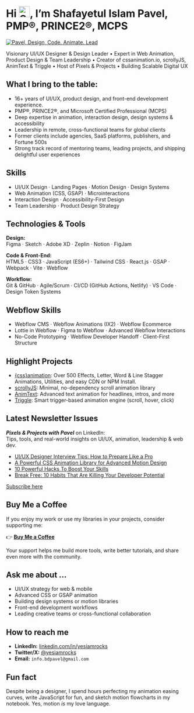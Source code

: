<h1>Hi <img src="https://raw.githubusercontent.com/verma-anushka/verma-anushka/master/gifs/wave.gif" alt="Shafayetul Islam Pavel on Github" width="30px">, I’m Shafayetul Islam Pavel, PMP®, PRINCE2®, MCPS</h1>

[![Pavel, Design, Code. Animate. Lead](https://pimp-my-readme-next.vercel.app/api/wavy-banner?subtitle=Design.%20Code.%20Animate.%20Lead&title=Pavel)](https://www.linkedin.com/in/shafayetul/)

Visionary UI/UX Designer & Design Leader • Expert in Web Animation, Product Design & Team Leadership • Creator of cssanimation.io, scrollyJS, AnimText & Triggle • Host of Pixels & Projects • Building Scalable Digital UX

## What I bring to the table:

- 16+ years of UI/UX, product design, and front-end development experience.
- PMP®, PRINCE2®, and Microsoft Certified Professional (MCPS)
- Deep expertise in animation, interaction design, design systems & accessibility
- Leadership in remote, cross-functional teams for global clients
- Former clients include agencies, SaaS platforms, publishers, and Fortune 500s
- Strong track record of mentoring teams, leading projects, and shipping delightful user experiences

## Skills

- UI/UX Design · Landing Pages · Motion Design · Design Systems
- Web Animation (CSS, GSAP) · Microinteractions
- Interaction Design · Accessibility-First Design
- Team Leadership · Product Design Strategy

## Technologies & Tools

**Design:**  
Figma · Sketch · Adobe XD · Zeplin · Notion · FigJam

**Code & Front-End:**  
HTML5 · CSS3 · JavaScript (ES6+) · Tailwind CSS · React.js · GSAP · Webpack · Vite · Webflow

**Workflow:**  
Git & GitHub · Agile/Scrum · CI/CD (GitHub Actions, Netlify) · VS Code · Design Token Systems

## Webflow Skills

- Webflow CMS · Webflow Animations (IX2) · Webflow Ecommerce
- Lottie in Webflow · Figma to Webflow · Advanced Webflow Interactions
- No-Code Prototyping · Webflow Developer Handoff · Client-First Structure

## Highlight Projects

- [{css}animation](https://github.com/yesiamrocks/cssanimation): Over 500 Effects, Letter, Word & Line Stagger Animations, Utilities, and easy CDN or NPM Install.
- [scrollyJS](https://github.com/yesiamrocks/scrollyjs): Minimal, no-dependency scroll animation library
- [AnimText](https://github.com/yesiamrocks/animtext): Advanced text animation for headlines, intros, and more
- [Triggle](https://github.com/yesiamrocks/triggle): Smart trigger-based animation engine (scroll, hover, click)

## Latest Newsletter Issues

**_Pixels & Projects with Pavel_** on LinkedIn:  
Tips, tools, and real-world insights on UI/UX, animation, leadership & web dev.

- [UI/UX Designer Interview Tips: How to Prepare Like a Pro](https://www.linkedin.com/pulse/uiux-designer-interview-tips-how-prepare-like-pro-shafayetul-islam-opocc)
- [A Powerful CSS Animation Library for Advanced Motion Design](https://www.linkedin.com/pulse/powerful-css-animation-library-advanced-motion-design-9tjnc/)
- [10 Powerful Hacks To Boost Your Skills](https://www.linkedin.com/pulse/10-powerful-hacks-boost-your-skills-pavel-pmp-prince2-mcps-yyooc/)
- [Break Free: 10 Habits That Are Killing Your Developer Potential](https://www.linkedin.com/pulse/break-free-10-habits-killing-your-developer-potential/)

[Subscribe here](https://www.linkedin.com/newsletters/pixels-projects-with-pavel-7093275757006782464/)

## Buy Me a Coffee

If you enjoy my work or use my libraries in your projects, consider supporting me:

👉 [**Buy Me a Coffee**](https://buymeacoffee.com/yesiamrocks)

Your support helps me build more tools, write better tutorials, and share even more with the community.

## Ask me about …

- UI/UX strategy for web & mobile
- Advanced CSS or GSAP animation
- Building design systems or motion libraries
- Front-end development workflows
- Leading creative teams or cross-functional collaboration

## How to reach me

- **LinkedIn:** [linkedin.com/in/yesiamrocks](https://www.linkedin.com/in/yesiamrocks)
- **Twitter/X:** [@yesiamrocks](https://twitter.com/yesiamrocks)
- **Email:** `info.bdpavel@gmail.com`

## Fun fact

Despite being a designer, I spend hours perfecting my animation easing curves, write JavaScript for fun, and sketch motion flowcharts in my notebook. Yes, motion _is_ my love language.
